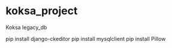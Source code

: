 # koksa_project
Koksa legacy_db

pip install django-ckeditor
pip install mysqlclient
pip install Pillow